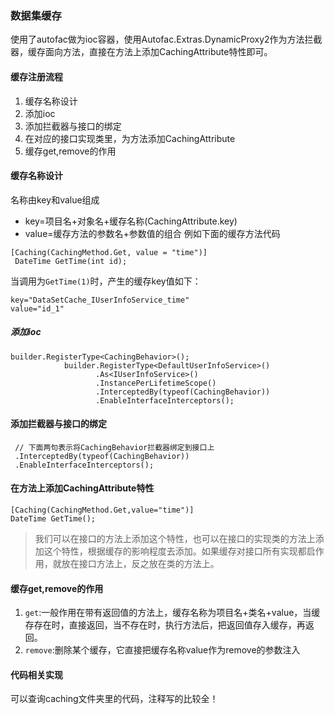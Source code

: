 ### 数据集缓存
使用了autofac做为ioc容器，使用Autofac.Extras.DynamicProxy2作为方法拦截器，缓存面向方法，直接在方法上添加CachingAttribute特性即可。

#### 缓存注册流程
1. 缓存名称设计
1. 添加ioc
1. 添加拦截器与接口的绑定
1. 在对应的接口实现类里，为方法添加CachingAttribute
1. 缓存get,remove的作用

#### 缓存名称设计
名称由key和value组成
* key=项目名+对象名+缓存名称(CachingAttribute.key)
* value=缓存方法的参数名+参数值的组合
例如下面的缓存方法代码 
```
[Caching(CachingMethod.Get, value = "time")]
 DateTime GetTime(int id);
``` 
当调用为`GetTime(1)`时，产生的缓存key值如下：
```
key="DataSetCache_IUserInfoService_time"
value="id_1"
```

##### 添加ioc
```
builder.RegisterType<CachingBehavior>();
			builder.RegisterType<DefaultUserInfoService>()
				   .As<IUserInfoService>()
				   .InstancePerLifetimeScope()
				   .InterceptedBy(typeof(CachingBehavior))
				   .EnableInterfaceInterceptors();

```

#### 添加拦截器与接口的绑定
```
 // 下面两句表示将CachingBehavior拦截器绑定到接口上
 .InterceptedBy(typeof(CachingBehavior))
 .EnableInterfaceInterceptors();
```

#### 在方法上添加CachingAttribute特性
```
[Caching(CachingMethod.Get,value="time")]
DateTime GetTime();
```
> 我们可以在接口的方法上添加这个特性，也可以在接口的实现类的方法上添加这个特性，根据缓存的影响程度去添加。如果缓存对接口所有实现都启作用，就放在接口方法上，反之放在类的方法上。

#### 缓存get,remove的作用
1. `get`:一般作用在带有返回值的方法上，缓存名称为项目名+类名+value，当缓存存在时，直接返回，当不存在时，执行方法后，把返回值存入缓存，再返回。
2. `remove`:删除某个缓存，它直接把缓存名称value作为remove的参数注入

#### 代码相关实现
可以查询caching文件夹里的代码，注释写的比较全！

